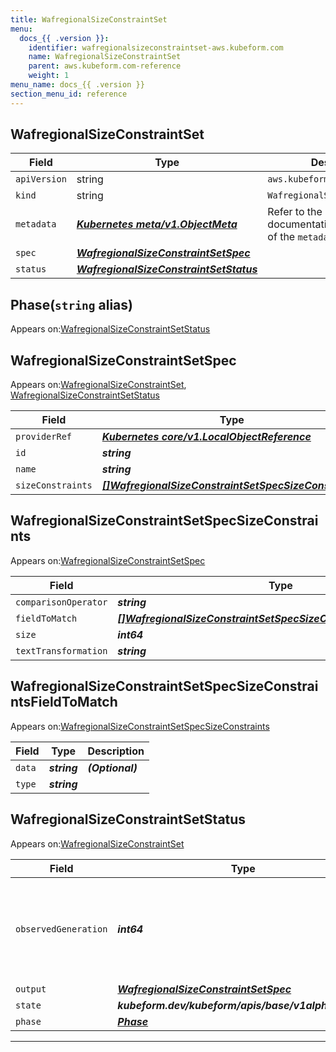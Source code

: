 ```yaml
---
title: WafregionalSizeConstraintSet
menu:
  docs_{{ .version }}:
    identifier: wafregionalsizeconstraintset-aws.kubeform.com
    name: WafregionalSizeConstraintSet
    parent: aws.kubeform.com-reference
    weight: 1
menu_name: docs_{{ .version }}
section_menu_id: reference
---
```


## WafregionalSizeConstraintSet
| Field | Type | Description |
| ------ | ----- | ----------- |
| `apiVersion` | string | `aws.kubeform.com/v1alpha1` |
|    `kind` | string | `WafregionalSizeConstraintSet` |
| `metadata` | ***[Kubernetes meta/v1.ObjectMeta](https://v1-18.docs.kubernetes.io/docs/reference/generated/kubernetes-api/v1.18/#objectmeta-v1-meta)***|Refer to the Kubernetes API documentation for the fields of the `metadata` field.|
| `spec` | ***[WafregionalSizeConstraintSetSpec](#wafregionalsizeconstraintsetspec)***||
| `status` | ***[WafregionalSizeConstraintSetStatus](#wafregionalsizeconstraintsetstatus)***||
## Phase(`string` alias)

Appears on:[WafregionalSizeConstraintSetStatus](#wafregionalsizeconstraintsetstatus)

## WafregionalSizeConstraintSetSpec

Appears on:[WafregionalSizeConstraintSet](#wafregionalsizeconstraintset), [WafregionalSizeConstraintSetStatus](#wafregionalsizeconstraintsetstatus)

| Field | Type | Description |
| ------ | ----- | ----------- |
| `providerRef` | ***[Kubernetes core/v1.LocalObjectReference](https://v1-18.docs.kubernetes.io/docs/reference/generated/kubernetes-api/v1.18/#localobjectreference-v1-core)***||
| `id` | ***string***||
| `name` | ***string***||
| `sizeConstraints` | ***[[]WafregionalSizeConstraintSetSpecSizeConstraints](#wafregionalsizeconstraintsetspecsizeconstraints)***| ***(Optional)*** |
## WafregionalSizeConstraintSetSpecSizeConstraints

Appears on:[WafregionalSizeConstraintSetSpec](#wafregionalsizeconstraintsetspec)

| Field | Type | Description |
| ------ | ----- | ----------- |
| `comparisonOperator` | ***string***||
| `fieldToMatch` | ***[[]WafregionalSizeConstraintSetSpecSizeConstraintsFieldToMatch](#wafregionalsizeconstraintsetspecsizeconstraintsfieldtomatch)***||
| `size` | ***int64***||
| `textTransformation` | ***string***||
## WafregionalSizeConstraintSetSpecSizeConstraintsFieldToMatch

Appears on:[WafregionalSizeConstraintSetSpecSizeConstraints](#wafregionalsizeconstraintsetspecsizeconstraints)

| Field | Type | Description |
| ------ | ----- | ----------- |
| `data` | ***string***| ***(Optional)*** |
| `type` | ***string***||
## WafregionalSizeConstraintSetStatus

Appears on:[WafregionalSizeConstraintSet](#wafregionalsizeconstraintset)

| Field | Type | Description |
| ------ | ----- | ----------- |
| `observedGeneration` | ***int64***| ***(Optional)*** Resource generation, which is updated on mutation by the API Server.|
| `output` | ***[WafregionalSizeConstraintSetSpec](#wafregionalsizeconstraintsetspec)***| ***(Optional)*** |
| `state` | ***kubeform.dev/kubeform/apis/base/v1alpha1.State***| ***(Optional)*** |
| `phase` | ***[Phase](#phase)***| ***(Optional)*** |
---
